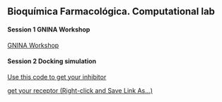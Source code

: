 ## Bioquímica Farmacológica. Computational lab

#### Session 1 GNINA Workshop
[GNINA Workshop](https://github.com/amoyag/Bioquimica_Farmacologica/blob/main/session1_gnina-workshop.ipynb)


#### Session 2 Docking simulation
[Use this code to get your inhibitor](https://github.com/amoyag/Bioquimica_Farmacologica/blob/main/s2.ipynb)

[get your receptor (Right-click and Save Link As...)](https://raw.githubusercontent.com/amoyag/Bioquimica_Farmacologica/refs/heads/main/hsAChE_aln_1EVE.pdb)

 
